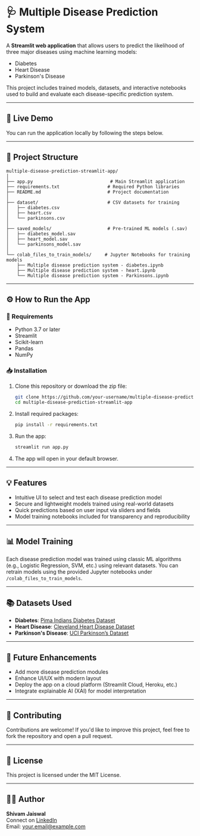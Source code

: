 
# 🩺 Multiple Disease Prediction System

A **Streamlit web application** that allows users to predict the likelihood of three major diseases using machine learning models:

- Diabetes
- Heart Disease
- Parkinson's Disease

This project includes trained models, datasets, and interactive notebooks used to build and evaluate each disease-specific prediction system.

---

## 🚀 Live Demo

You can run the application locally by following the steps below.

---

## 📁 Project Structure

```
multiple-disease-prediction-streamlit-app/
│
├── app.py                             # Main Streamlit application
├── requirements.txt                  # Required Python libraries
├── README.md                         # Project documentation
│
├── dataset/                          # CSV datasets for training
│   ├── diabetes.csv
│   ├── heart.csv
│   └── parkinsons.csv
│
├── saved_models/                     # Pre-trained ML models (.sav)
│   ├── diabetes_model.sav
│   ├── heart_model.sav
│   └── parkinsons_model.sav
│
└── colab_files_to_train_models/     # Jupyter Notebooks for training models
    ├── Multiple disease prediction system - diabetes.ipynb
    ├── Multiple disease prediction system - heart.ipynb
    └── Multiple disease prediction system - Parkinsons.ipynb
```

---

## ⚙️ How to Run the App

### 🔧 Requirements

- Python 3.7 or later
- Streamlit
- Scikit-learn
- Pandas
- NumPy

### 📥 Installation

1. Clone this repository or download the zip file:
   ```bash
   git clone https://github.com/your-username/multiple-disease-prediction-streamlit-app.git
   cd multiple-disease-prediction-streamlit-app
   ```

2. Install required packages:
   ```bash
   pip install -r requirements.txt
   ```

3. Run the app:
   ```bash
   streamlit run app.py
   ```

4. The app will open in your default browser.

---

## 💡 Features

- Intuitive UI to select and test each disease prediction model
- Secure and lightweight models trained using real-world datasets
- Quick predictions based on user input via sliders and fields
- Model training notebooks included for transparency and reproducibility

---

## 📊 Model Training

Each disease prediction model was trained using classic ML algorithms (e.g., Logistic Regression, SVM, etc.) using relevant datasets. You can retrain models using the provided Jupyter notebooks under `/colab_files_to_train_models`.

---

## 📚 Datasets Used

- **Diabetes**: [Pima Indians Diabetes Dataset](https://www.kaggle.com/datasets/uciml/pima-indians-diabetes-database)
- **Heart Disease**: [Cleveland Heart Disease Dataset](https://www.kaggle.com/datasets/cherngs/heart-disease-cleveland-uci)
- **Parkinson's Disease**: [UCI Parkinson’s Dataset](https://archive.ics.uci.edu/ml/datasets/parkinsons)

---

## 📌 Future Enhancements

- Add more disease prediction modules
- Enhance UI/UX with modern layout
- Deploy the app on a cloud platform (Streamlit Cloud, Heroku, etc.)
- Integrate explainable AI (XAI) for model interpretation

---

## 🤝 Contributing

Contributions are welcome! If you'd like to improve this project, feel free to fork the repository and open a pull request.

---

## 📄 License

This project is licensed under the MIT License.

---

## 🙋‍♂️ Author

**Shivam Jaiswal**  
Connect on [LinkedIn](https://www.linkedin.com/in/your-profile)  
Email: your.email@example.com
